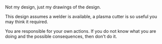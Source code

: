 Not my design, just my drawings of the design.

This design assumes a welder is available, a plasma cutter is so useful you may think it required.

You are responsible for your own actions.  If you do not know what you are doing and the possible consequences, then don't do it.